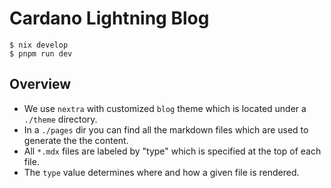 # Cardano Lightning Blog

```
$ nix develop
$ pnpm run dev
```

## Overview

* We use `nextra` with customized `blog` theme which is located under a `./theme` directory.
* In a `./pages` dir you can find all the markdown files which are used to generate the the content.
* All `*.mdx` files are labeled by "type" which is specified at the top of each file.
* The `type` value determines where and how a given file is rendered.
